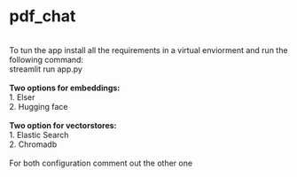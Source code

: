 # pdf_chat
<br />To tun the app install all the requirements in a virtual enviorment and run the following command:
<br />streamlit run app.py
<br />
<br />**Two options for embeddings:**
<br /> 1. Elser 
<br /> 2. Hugging face
<br />
<br /> **Two option for vectorstores:**
<br /> 1. Elastic Search
<br /> 2. Chromadb
<br />
<br />For both configuration comment out the other one

 
